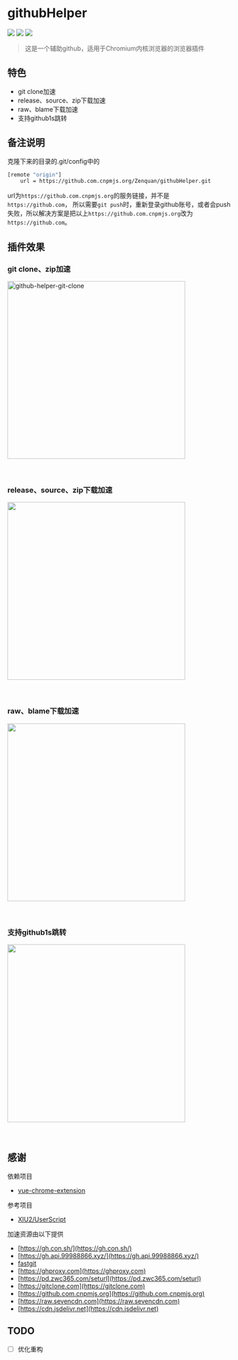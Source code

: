 # githubHelper
![](https://img.shields.io/github/stars/Zenquan/githubHelper)
![](https://img.shields.io/github/forks/Zenquan/githubHelper)
![](https://img.shields.io/github/license/Zenquan/githubHelper)
> 这是一个辅助github，适用于Chromium内核浏览器的浏览器插件


## 特色
- git clone加速
- release、source、zip下载加速
- raw、blame下载加速
- 支持github1s跳转

## 备注说明
克隆下来的目录的.git/config中的

```bash
[remote "origin"]
	url = https://github.com.cnpmjs.org/Zenquan/githubHelper.git
```
url为`https://github.com.cnpmjs.org`的服务链接，并不是`https://github.com`， 所以需要`git push`时，重新登录github账号，或者会push失败，所以解决方案是把以上`https://github.com.cnpmjs.org`改为`https://github.com`。

## 插件效果

### git clone、zip加速
<img src="https://cdn.jsdelivr.net/gh/zenquan/diagrams@master/img/github-helper-git-clone.png" style="width: 400px;" alt="github-helper-git-clone"/><br><br><br>

### release、source、zip下载加速
<img src="https://cdn.jsdelivr.net/gh/zenquan/diagrams@master/img/release.png" style="width: 400px;"/><br><br><br>

### raw、blame下载加速
<img src="https://cdn.jsdelivr.net/gh/zenquan/diagrams@master/img/raw.png" style="width: 400px;"/><br><br><br>

### 支持github1s跳转
<img src="https://cdn.jsdelivr.net/gh/zenquan/diagrams@master/img/github1s.png" style="width: 400px;"/><br><br><br>

## 感谢

依赖项目
- [vue-chrome-extension](https://github.com/Jcanno/vue-chrome-extension)

参考项目
- [XIU2/UserScript](https://github.com/XIU2/UserScript)

加速资源由以下提供
- [https://gh.con.sh/](https://gh.con.sh/)
- [https://gh.api.99988866.xyz/](https://gh.api.99988866.xyz/)
- [fastgit](https://fastgit.org/)
- [https://ghproxy.com](https://ghproxy.com)
- [https://pd.zwc365.com/seturl](https://pd.zwc365.com/seturl)
- [https://gitclone.com](https://gitclone.com)
- [https://github.com.cnpmjs.org](https://github.com.cnpmjs.org)
- [https://raw.sevencdn.com](https://raw.sevencdn.com)
- [https://cdn.jsdelivr.net](https://cdn.jsdelivr.net)

## TODO
- [ ] 优化重构
